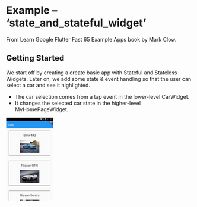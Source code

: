 # Example – ‘state_and_stateful_widget’

From Learn Google Flutter Fast 65 Example Apps book by Mark Clow.

## Getting Started

We start off by creating a create basic app with Stateful and Stateless Widgets.
Later on, we add some state & event handling so that the user can select a car and see it highlighted.
* The car selection comes from a tap event in the lower-level CarWidget. 
* It changes the selected car state in the higher-level MyHomePageWidget. 

<img src="images/appImage.png" width="25%">
